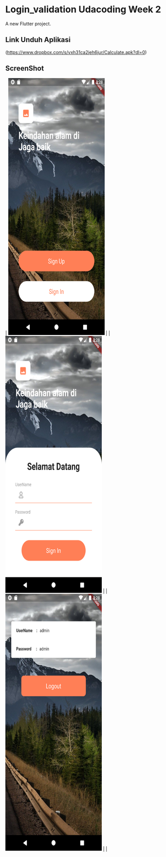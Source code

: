 # Login_validation Udacoding Week 2

A new Flutter project.

## Link Unduh Aplikasi
(https://www.dropbox.com/s/vxh31ca2jeh6jur/Calculate.apk?dl=0)

## ScreenShot
|
<img src="images/Screenshot_1597217294.png" height="800" width="300">  |
|
<img src="images/Screenshot_1597217299.png" height="800" width="300">  |
|
<img src="images/Screenshot_1597217310.png" height="800" width="300">  |
|